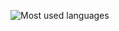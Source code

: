 ![Most used languages](https://github-readme-stats.vercel.app/api/top-langs/?username=HBourmaud&theme=radical&count_private=true)
